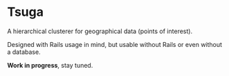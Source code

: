 # Tsuga

A hierarchical clusterer for geographical data (points of interest).

Designed with Rails usage in mind, but usable without Rails or even without a database.

**Work in progress**, stay tuned.
